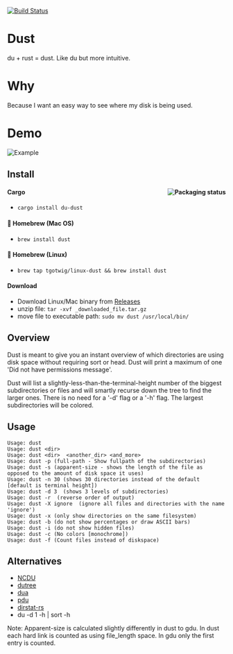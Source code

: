 
[![Build Status](https://travis-ci.org/bootandy/dust.svg?branch=master)](https://travis-ci.org/bootandy/dust)

# Dust

du + rust = dust. Like du but more intuitive.

# Why

Because I want an easy way to see where my disk is being used.

# Demo
![Example](media/snap.png)

## Install

#### Cargo <a href="https://repology.org/project/du-dust/versions"><img src="https://repology.org/badge/vertical-allrepos/du-dust.svg" alt="Packaging status" align="right"></a>

* `cargo install du-dust`

#### 🍺 Homebrew (Mac OS)

* `brew install dust`

#### 🍺 Homebrew (Linux)

* `brew tap tgotwig/linux-dust && brew install dust`

#### Download

* Download Linux/Mac binary from [Releases](https://github.com/bootandy/dust/releases)
* unzip file: `tar -xvf _downloaded_file.tar.gz`
* move file to executable path: `sudo mv dust /usr/local/bin/`

## Overview

Dust is meant to give you an instant overview of which directories are using disk space without requiring sort or head. Dust will print a maximum of one 'Did not have permissions message'.

Dust will list a slightly-less-than-the-terminal-height number of the biggest subdirectories or files and will smartly recurse down the tree to find the larger ones. There is no need for a '-d' flag or a '-h' flag. The largest subdirectories will be colored.

## Usage

```
Usage: dust
Usage: dust <dir>
Usage: dust <dir>  <another_dir> <and_more>
Usage: dust -p (full-path - Show fullpath of the subdirectories)
Usage: dust -s (apparent-size - shows the length of the file as opposed to the amount of disk space it uses)
Usage: dust -n 30 (shows 30 directories instead of the default [default is terminal height])
Usage: dust -d 3  (shows 3 levels of subdirectories)
Usage: dust -r  (reverse order of output)
Usage: dust -X ignore  (ignore all files and directories with the name 'ignore')
Usage: dust -x (only show directories on the same filesystem)
Usage: dust -b (do not show percentages or draw ASCII bars)
Usage: dust -i (do not show hidden files)
Usage: dust -c (No colors [monochrome])
Usage: dust -f (Count files instead of diskspace)
```


## Alternatives

* [NCDU](https://dev.yorhel.nl/ncdu)
* [dutree](https://github.com/nachoparker/dutree)
* [dua](https://github.com/Byron/dua-cli/)
* [pdu](https://github.com/KSXGitHub/parallel-disk-usage)
* [dirstat-rs](https://github.com/scullionw/dirstat-rs)
* du -d 1 -h | sort -h

Note: Apparent-size is calculated slightly differently in dust to gdu. In dust each hard link is counted as using file_length space. In gdu only the first entry is counted.
